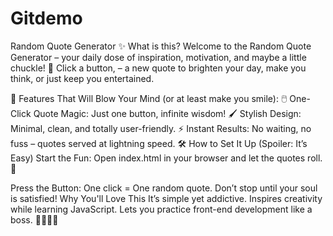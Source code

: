 # Gitdemo
Random Quote Generator 
✨ What is this?
Welcome to the Random Quote Generator – your daily dose of inspiration, motivation, and maybe a little chuckle! 🌟
Click a button,  – a new quote to brighten your day, make you think, or just keep you entertained.

🚀 Features That Will Blow Your Mind (or at least make you smile):
🖱️ One-Click Quote Magic: Just one button, infinite wisdom!
🖌️ Stylish Design: Minimal, clean, and totally user-friendly.
⚡ Instant Results: No waiting, no fuss – quotes served at lightning speed.
🛠️ How to Set It Up (Spoiler: It’s Easy)
Start the Fun:
Open index.html in your browser and let the quotes roll. 🎲

Press the Button:
One click = One random quote. Don’t stop until your soul is satisfied!
Why You'll Love This
It’s simple yet addictive.
Inspires creativity while learning JavaScript.
Lets you practice front-end development like a boss. 👩‍💻👨‍💻
